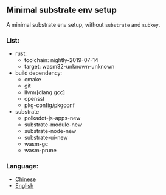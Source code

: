 ## Minimal substrate env setup

A minimal substrate env setup, without `substrate` and `subkey`.

### List:
- rust:
    - toolchain: nightly-2019-07-14
    - target: wasm32-unknown-unknown
- build dependency:
    - cmake 
    - git 
    - llvm/[clang gcc] 
    - openssl 
    - pkg-config/pkgconf 
- substrate
    - polkadot-js-apps-new
    - substrate-module-new
    - substrate-node-new
    - substrate-ui-new
    - wasm-gc
    - wasm-prune

### Language:
- [Chinese](zh_cn.md)
- [English](en_us.md) 